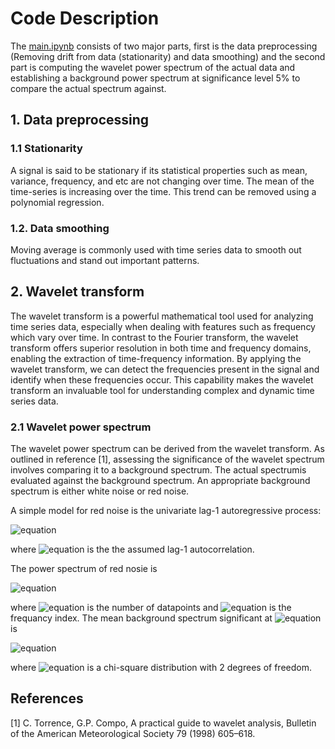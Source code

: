 # Code Description

The [main.ipynb](https://github.com/rahilgholami/Circadian-rhythmicity/blob/main/main.ipynb) consists of two major parts, first is the data preprocessing (Removing drift from data (stationarity) and data smoothing) and the second part is computing the wavelet power spectrum of the actual data and establishing a background power spectrum at significance level 5% to compare the actual spectrum against.

## 1. Data preprocessing

### 1.1 Stationarity
A signal is said to be stationary if its statistical properties such as mean, variance, frequency, and etc are not changing over time.
The mean of the time-series is increasing over the time. This trend can be removed using a polynomial regression.


### 1.2. Data smoothing 
Moving average is commonly used with time series data to smooth out fluctuations and  stand out important patterns.


## 2. Wavelet transform
The wavelet transform is a powerful mathematical tool used for analyzing time series data, especially when dealing with features such as frequency which vary over time. In contrast to the Fourier transform, the wavelet transform offers superior resolution in both time and frequency domains, enabling the extraction of time-frequency information. By applying the wavelet transform, we can detect the frequencies present in the signal and identify when these frequencies occur. This capability makes the wavelet transform an invaluable tool for understanding complex and dynamic time series data.

### 2.1 Wavelet power spectrum
The wavelet power spectrum can be derived from the wavelet transform. As outlined in reference [1], assessing the significance of the wavelet spectrum involves comparing it to a background spectrum.  The actual spectrumis evaluated against the background spectrum.
An appropriate background spectrum is either white noise or red noise. 

A simple model for red noise is the univariate lag-1 autoregressive process:

![equation](https://latex.codecogs.com/svg.image?x_{n}&space;=&space;\alpha&space;x_{n-1}&space;&plus;&space;z_{n})

where ![equation](https://latex.codecogs.com/svg.image?\alpha) is the the assumed lag-1 autocorrelation.

The power spectrum of red nosie is

![equation](https://latex.codecogs.com/svg.image?P_{k}&space;=&space;\frac{1-&space;\alpha^{2}}{1&plus;\alpha^{2}-2\alpha&space;\cos(2&space;\pi&space;k/N)})

where ![equation](https://latex.codecogs.com/svg.image?N) is the number of datapoints and ![equation](https://latex.codecogs.com/svg.image?k) is the frequancy index.
The mean background spectrum significant at ![equation](https://latex.codecogs.com/svg.image?5%) is

![equation](https://latex.codecogs.com/svg.image?\frac{1}{2}P_{k}\chi_{2}^{2})

where ![equation](https://latex.codecogs.com/svg.image?\chi_{2}^{2}) is a chi-square distribution with 2 degrees of freedom.









## References

[1] C. Torrence, G.P. Compo, A practical guide to wavelet analysis, Bulletin of the American Meteorological Society 79 (1998) 605–618.
